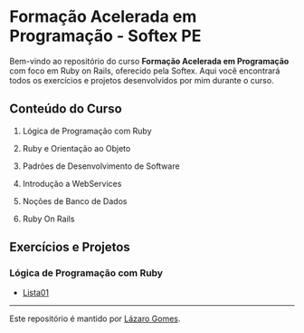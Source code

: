 # Formação Acelerada em Programação - Softex PE

Bem-vindo ao repositório do curso **Formação Acelerada em Programação** com foco em Ruby on Rails, oferecido pela Softex. Aqui você encontrará todos os exercícios e projetos desenvolvidos por mim durante o curso.

## Conteúdo do Curso

1. Lógica de Programação com Ruby

2. Ruby e Orientação ao Objeto

3. Padrões de Desenvolvimento de Software

4. Introdução a WebServices

5. Noções de Banco de Dados

6. Ruby On Rails

## Exercícios e Projetos

### Lógica de Programação com Ruby

- [Lista01](Logica_de_Progamacao/Lista01/)



---

Este repositório é mantido por [Lázaro Gomes](https://pinkary.com/@lazaro_gomes).
